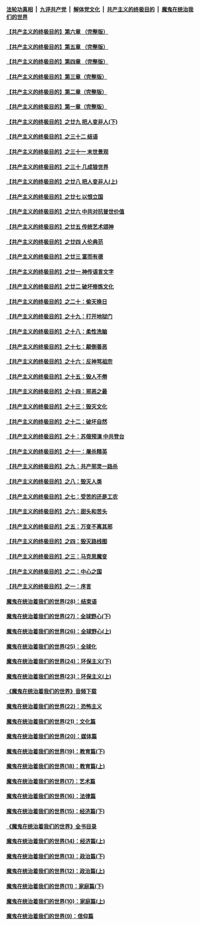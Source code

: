 

####  [法轮功真相](../../../../basic/blob/master/README.md?t=07022331) &nbsp;|&nbsp; [九评共产党](../../../../9ping.md/blob/master/README.md?t=07022331) &nbsp;|&nbsp; [解体党文化](../../../../jtdwh.md/blob/master/README.md?t=07022331)  &nbsp;|&nbsp; [共产主义的终极目的](../../../../gczydzjmd.md/blob/master/README.md?t=07022331) &nbsp;|&nbsp; [魔鬼在统治我们的世界](../../../../mgztzwmdsj.md/blob/master/README.md?t=07022331) 

#### [【共产主义的终极目的】第六章 （完整版）](../pages/nsc422/n11428913.md?t=07022331) 

#### [【共产主义的终极目的】第五章 （完整版）](../pages/nsc422/n11428912.md?t=07022331) 

#### [【共产主义的终极目的】第四章 （完整版）](../pages/nsc422/n11428907.md?t=07022331) 

#### [【共产主义的终极目的】第三章（完整版）](../pages/nsc422/n11428848.md?t=07022331) 

#### [【共产主义的终极目的】第二章（完整版）](../pages/nsc422/n11428831.md?t=07022331) 

#### [【共产主义的终极目的】第一章（完整版）](../pages/nsc422/n11417651.md?t=07022331) 

#### [【共产主义的终极目的】之廿九 把人变非人(下)](../pages/nsc422/n11344140.md?t=07022331) 

#### [【共产主义的终极目的】之三十二 结语](../pages/nsc422/n11360535.md?t=07022331) 

#### [【共产主义的终极目的】之三十一 末世景观](../pages/nsc422/n11351129.md?t=07022331) 

#### [【共产主义的终极目的】之三十 几成狼世界](../pages/nsc422/n11348280.md?t=07022331) 

#### [【共产主义的终极目的】之廿八 把人变非人(上)](../pages/nsc422/n11340492.md?t=07022331) 

#### [【共产主义的终极目的】之廿七 以恨立国](../pages/nsc422/n11336944.md?t=07022331) 

#### [【共产主义的终极目的】之廿六 中共对抗普世价值](../pages/nsc422/n11324785.md?t=07022331) 

#### [【共产主义的终极目的】之廿五 传统艺术颂神](../pages/nsc422/n11296396.md?t=07022331) 

#### [【共产主义的终极目的】之廿四 人伦典范](../pages/nsc422/n11296397.md?t=07022331) 

#### [【共产主义的终极目的】之廿三 富而有德](../pages/nsc422/n11283598.md?t=07022331) 

#### [【共产主义的终极目的】之廿一 神传语言文字](../pages/nsc422/n11263265.md?t=07022331) 

#### [【共产主义的终极目的】之廿二 破坏修炼文化](../pages/nsc422/n11245728.md?t=07022331) 

#### [【共产主义的终极目的】之二十：偷天换日](../pages/nsc422/n11238846.md?t=07022331) 

#### [【共产主义的终极目的】之十九：打开地狱门](../pages/nsc422/n11206376.md?t=07022331) 

#### [【共产主义的终极目的】之十八：柔性洗脑](../pages/nsc422/n11199994.md?t=07022331) 

#### [【共产主义的终极目的】之十七：颠倒善恶](../pages/nsc422/n11179782.md?t=07022331) 

#### [【共产主义的终极目的】之十六：反神骂祖宗](../pages/nsc422/n11166798.md?t=07022331) 

#### [【共产主义的终极目的】之十五：毁人不倦](../pages/nsc422/n11166792.md?t=07022331) 

#### [【共产主义的终极目的】之十四：邪恶之最](../pages/nsc422/n11150249.md?t=07022331) 

#### [【共产主义的终极目的】之十三：毁灭文化](../pages/nsc422/n11135227.md?t=07022331) 

#### [【共产主义的终极目的】之十二：破坏自然](../pages/nsc422/n11135214.md?t=07022331) 

#### [【共产主义的终极目的】之十：苏俄预演 中共登台](../pages/nsc422/n11118424.md?t=07022331) 

#### [【共产主义的终极目的】之十一：屠杀精英](../pages/nsc422/n11118442.md?t=07022331) 

#### [【共产主义的终极目的】之九：共产邪灵一路杀](../pages/nsc422/n11114139.md?t=07022331) 

#### [【共产主义的终极目的】之八：毁灭人类](../pages/nsc422/n11108503.md?t=07022331) 

#### [【共产主义的终极目的】之七：受苦的还是工农](../pages/nsc422/n11101809.md?t=07022331) 

#### [【共产主义的终极目的】之六：甜头和苦头](../pages/nsc422/n11096971.md?t=07022331) 

#### [【共产主义的终极目的】之五：万变不离其邪](../pages/nsc422/n11091285.md?t=07022331) 

#### [【共产主义的终极目的】之四：毁灭路线图](../pages/nsc422/n11086284.md?t=07022331) 

#### [【共产主义的终极目的】之三：马克思魔变](../pages/nsc422/n11061941.md?t=07022331) 

#### [【共产主义的终极目的】之二：中心之国](../pages/nsc422/n11047728.md?t=07022331) 

#### [【共产主义的终极目的】之一：序言](../pages/nsc422/n11086077.md?t=07022331) 

#### [魔鬼在统治着我们的世界(28)：结束语](../pages/nsc422/n10936246.md?t=07022331) 

#### [魔鬼在统治着我们的世界(27)：全球野心(下)](../pages/nsc422/n10928319.md?t=07022331) 

#### [魔鬼在统治着我们的世界(26)：全球野心(上)](../pages/nsc422/n10900318.md?t=07022331) 

#### [魔鬼在统治着我们的世界(25)：全球化](../pages/nsc422/n10788205.md?t=07022331) 

#### [魔鬼在统治着我们的世界(24)：环保主义(下)](../pages/nsc422/n10695307.md?t=07022331) 

#### [魔鬼在统治着我们的世界(23)：环保主义(上)](../pages/nsc422/n10688613.md?t=07022331) 

#### [《魔鬼在统治着我们的世界》音频下载](../pages/nsc422/n10635553.md?t=07022331) 

#### [魔鬼在统治着我们的世界(22)：恐怖主义](../pages/nsc422/n10614727.md?t=07022331) 

#### [魔鬼在统治着我们的世界(21)：文化篇](../pages/nsc422/n10597706.md?t=07022331) 

#### [魔鬼在统治着我们的世界(20)：媒体篇](../pages/nsc422/n10586579.md?t=07022331) 

#### [魔鬼在统治着我们的世界(19)：教育篇(下)](../pages/nsc422/n10564808.md?t=07022331) 

#### [魔鬼在统治着我们的世界(18)：教育篇(上)](../pages/nsc422/n10526970.md?t=07022331) 

#### [魔鬼在统治着我们的世界(17)：艺术篇](../pages/nsc422/n10499093.md?t=07022331) 

#### [魔鬼在统治着我们的世界(16)：法律篇](../pages/nsc422/n10485969.md?t=07022331) 

#### [魔鬼在统治着我们的世界(15)：经济篇(下)](../pages/nsc422/n10469975.md?t=07022331) 

#### [《魔鬼在统治着我们的世界》全书目录](../pages/nsc422/n10464261.md?t=07022331) 

#### [魔鬼在统治着我们的世界(14)：经济篇(上)](../pages/nsc422/n10457370.md?t=07022331) 

#### [魔鬼在统治着我们的世界(13)：政治篇(下)](../pages/nsc422/n10448270.md?t=07022331) 

#### [魔鬼在统治着我们的世界(12)：政治篇(上)](../pages/nsc422/n10444576.md?t=07022331) 

#### [魔鬼在统治着我们的世界(11)：家庭篇(下)](../pages/nsc422/n10440961.md?t=07022331) 

#### [魔鬼在统治着我们的世界(10)：家庭篇(上)](../pages/nsc422/n10435448.md?t=07022331) 

#### [魔鬼在统治着我们的世界(9)：信仰篇](../pages/nsc422/n10432159.md?t=07022331) 

